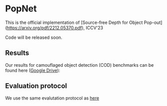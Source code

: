 # PopNet

This is the official implementation of [Source-free Depth for Object Pop-out] (https://arxiv.org/pdf/2212.05370.pdf), ICCV'23

Code will be released soon.




## Results 
Our results for camouflaged object detection (COD) benchmarks can be found here ([Google Drive](https://drive.google.com/file/d/1m8Ht5A4uzvmvSXhn8hEfMJeam7pvaoia/view?usp=sharing)):

## Evaluation protocol
We use the same evalutation protocol as [here](https://github.com/taozh2017/SPNet/blob/main/test_evaluation_maps.py)


